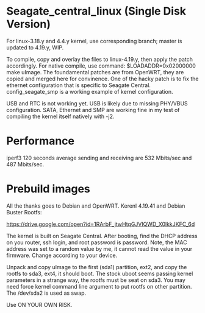 # Seagate_central_linux (Single Disk Version)

For linux-3.18.y and 4.4.y kernel, use corresponding branch; master is updated to 4.19.y, WIP.

To compile, copy and overlay the files to linux-4.19.y, then apply the patch accordingly. 
For native compile, use command: $LOADADDR=0x02000000 make uImage.
The foundamental patches are from OpenWRT, they are copied and merged here for convinence.
One of the hacky patch is to fix the ethernet configuration that is specific to Seagate Central. 
config_seagate_smp is a working example of kernel configuration.

USB and RTC is not working yet. USB is likely due to missing PHY/VBUS configuration. 
SATA, Ethernet and SMP are working fine in my test of compiling the kernel itself natively with -j2.

# Performance
iperf3 120 seconds average sending and receiving are 532 Mbits/sec and 487 Mbits/sec.

# Prebuild images
All the thanks goes to Debian and OpenWRT. Kerenl 4.19.41 and Debian Buster Rootfs:

https://drive.google.com/open?id=1RArbF_jtwHtqGJVlQWD_X0lkkJKFC_6d

The kernel is built on Seagate Central. After booting, find the DHCP address on you router, ssh login, 
and root password is password.
Note, the MAC address was set to a random value by me, it cannot read the value in your firmware.
Change according to your device.

Unpack and copy uImage to the first (sda1) partition, ext2, and copy the rootfs to sda3, ext4, it should boot.
The stock uboot seems passing kernel parameters in a strange way, the rootfs must be seat on sda3. 
You may need force kernel command line argument to put rootfs on other partition.
The /dev/sda2 is used as swap.

Use ON YOUR OWN RISK.
